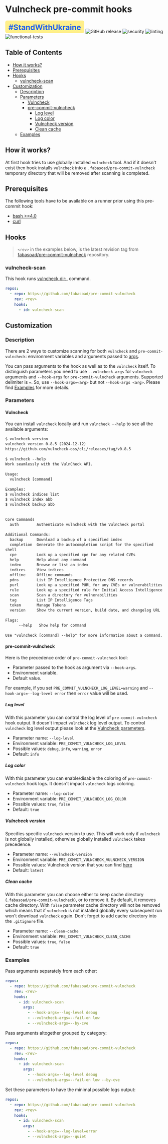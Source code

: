 # Vulncheck pre-commit hooks

[![Stand With Ukraine](https://raw.githubusercontent.com/vshymanskyy/StandWithUkraine/main/badges/StandWithUkraine.svg)](https://stand-with-ukraine.pp.ua)
![GitHub release](https://img.shields.io/github/v/release/fabasoad/pre-commit-vulncheck?include_prereleases)
![security](https://github.com/fabasoad/pre-commit-vulncheck/actions/workflows/security.yml/badge.svg)
![linting](https://github.com/fabasoad/pre-commit-vulncheck/actions/workflows/linting.yml/badge.svg)
![functional-tests](https://github.com/fabasoad/pre-commit-vulncheck/actions/workflows/functional-tests.yml/badge.svg)

## Table of Contents

- [How it works?](#how-it-works)
- [Prerequisites](#prerequisites)
- [Hooks](#hooks)
  - [vulncheck-scan](#vulncheck-scan)
- [Customization](#customization)
  - [Description](#description)
  - [Parameters](#parameters)
    - [Vulncheck](#vulncheck)
    - [pre-commit-vulncheck](#pre-commit-vulncheck)
      - [Log level](#log-level)
      - [Log color](#log-color)
      - [Vulncheck version](#vulncheck-version)
      - [Clean cache](#clean-cache)
  - [Examples](#examples)

## How it works?

At first hook tries to use globally installed `vulncheck` tool. And if it doesn't
exist then hook installs `vulncheck` into a `.fabasoad/pre-commit-vulncheck`
temporary directory that will be removed after scanning is completed.

## Prerequisites

The following tools have to be available on a runner prior using this pre-commit
hook:

- [bash >=4.0](https://www.gnu.org/software/bash/)
- [curl](https://curl.se/)

## Hooks

<!-- markdownlint-disable-next-line MD013 -->

> `<rev>` in the examples below, is the latest revision tag from [fabasoad/pre-commit-vulncheck](https://github.com/fabasoad/pre-commit-vulncheck/releases)
> repository.

### vulncheck-scan

This hook runs [vulncheck dir:.](https://github.com/anchore/vulncheck?tab=readme-ov-file#supported-sources)
command.

```yaml
repos:
  - repo: https://github.com/fabasoad/pre-commit-vulncheck
    rev: <rev>
    hooks:
      - id: vulncheck-scan
```

## Customization

### Description

There are 2 ways to customize scanning for both `vulncheck` and `pre-commit-vulncheck`:
environment variables and arguments passed to [args](https://pre-commit.com/#config-args).

You can pass arguments to the hook as well as to the `vulncheck` itself. To distinguish
parameters you need to use `--vulncheck-args` for `vulncheck` arguments and `--hook-args`
for `pre-commit-vulncheck` arguments. Supported delimiter is `=`. So, use `--hook-args=<arg>`
but not `--hook-args <arg>`. Please find [Examples](#examples) for more details.

### Parameters

#### Vulncheck

You can install `vulncheck` locally and run `vulncheck --help` to see all the
available arguments:

<!-- markdownlint-disable MD013 -->

```shell
$ vulncheck version
vulncheck version 0.8.5 (2024-12-12)
https://github.com/vulncheck-oss/cli/releases/tag/v0.8.5

$ vulncheck --help
Work seamlessly with the VulnCheck API.

Usage:
  vulncheck [command]

Examples:
$ vulncheck indices list
$ vulncheck index abb
$ vulncheck backup abb


Core Commands
  auth        Authenticate vulncheck with the VulnCheck portal

Additional Commands:
  backup      Download a backup of a specified index
  completion  Generate the autocompletion script for the specified shell
  cpe         Look up a specified cpe for any related CVEs
  help        Help about any command
  index       Browse or list an index
  indices     View indices
  offline     Offline commands
  pdns        List IP Intelligence Protective DNS records
  purl        Look up a specified PURL for any CVEs or vulnerabilities
  rule        Look up a specified rule for Initial Access Intelligence
  scan        Scan a directory for vulnerabilities
  tag         List IP Intelligence Tags
  token       Manage Tokens
  version     Show the current version, build date, and changelog URL

Flags:
      --help   Show help for command

Use "vulncheck [command] --help" for more information about a command.
```

<!-- markdownlint-enable MD013 -->

#### pre-commit-vulncheck

Here is the precedence order of `pre-commit-vulncheck` tool:

- Parameter passed to the hook as argument via `--hook-args`.
- Environment variable.
- Default value.

For example, if you set `PRE_COMMIT_VULNCHECK_LOG_LEVEL=warning` and `--hook-args=--log-level
error` then `error` value will be used.

##### Log level

With this parameter you can control the log level of `pre-commit-vulncheck` hook
output. It doesn't impact `vulncheck` log level output. To control `vulncheck`
log level output please look at the [Vulncheck parameters](#vulncheck).

- Parameter name: `--log-level`
- Environment variable: `PRE_COMMIT_VULNCHECK_LOG_LEVEL`
- Possible values: `debug`, `info`, `warning`, `error`
- Default: `info`

##### Log color

With this parameter you can enable/disable the coloring of `pre-commit-vulncheck`
hook logs. It doesn't impact `vulncheck` logs coloring.

- Parameter name: `--log-color`
- Environment variable: `PRE_COMMIT_VULNCHECK_LOG_COLOR`
- Possible values: `true`, `false`
- Default: `true`

##### Vulncheck version

Specifies specific `vulncheck` version to use. This will work only if `vulncheck`
is not globally installed, otherwise globally installed `vulncheck` takes precedence.

- Parameter name: `--vulncheck-version`
- Environment variable: `PRE_COMMIT_VULNCHECK_VULNCHECK_VERSION`
- Possible values: Vulncheck version that you can find [here](https://github.com/vulncheck-oss/cli/releases)
- Default: `latest`

##### Clean cache

With this parameter you can choose either to keep cache directory (`.fabasoad/pre-commit-vulncheck`),
or to remove it. By default, it removes cache directory. With `false` parameter
cache directory will not be removed which means that if `vulncheck` is not installed
globally every subsequent run won't download `vulncheck` again. Don't forget to
add cache directory into the `.gitignore` file.

- Parameter name: `--clean-cache`
- Environment variable: `PRE_COMMIT_VULNCHECK_CLEAN_CACHE`
- Possible values: `true`, `false`
- Default: `true`

### Examples

Pass arguments separately from each other:

```yaml
repos:
  - repo: https://github.com/fabasoad/pre-commit-vulncheck
    rev: <rev>
    hooks:
      - id: vulncheck-scan
        args:
          - --hook-args=--log-level debug
          - --vulncheck-args=--fail-on low
          - --vulncheck-args=--by-cve
```

Pass arguments altogether grouped by category:

```yaml
repos:
  - repo: https://github.com/fabasoad/pre-commit-vulncheck
    rev: <rev>
    hooks:
      - id: vulncheck-scan
        args:
          - --hook-args=--log-level debug
          - --vulncheck-args=--fail-on low --by-cve
```

Set these parameters to have the minimal possible logs output:

```yaml
repos:
  - repo: https://github.com/fabasoad/pre-commit-vulncheck
    rev: <rev>
    hooks:
      - id: vulncheck-scan
        args:
          - --hook-args=--log-level=error
          - --vulncheck-args=--quiet
```
